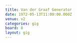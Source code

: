 ```yaml
---
title: Van der Graaf Generator
date: 1972-05-13T11:00:00.000Z
venue: v2
categories: gig
board: 8
layout: gig
---
```

